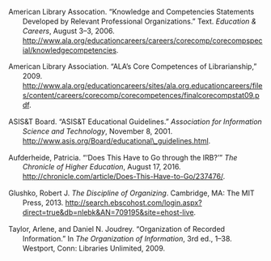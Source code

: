 <div class="csl-bib-body"
style="line-height: 1.35; padding-left: 2em; text-indent:-2em;">

<div class="csl-entry">

American Library Assocation. “Knowledge and Competencies Statements
Developed by Relevant Professional Organizations.” Text. *Education &
Careers*, August 3–3, 2006.
http://www.ala.org/educationcareers/careers/corecomp/corecompspecial/knowledgecompetencies.

</div>

<div class="csl-entry">

American Library Association. “ALA’s Core Competences of Librarianship,”
2009.
http://www.ala.org/educationcareers/sites/ala.org.educationcareers/files/content/careers/corecomp/corecompetences/finalcorecompstat09.pdf.

</div>

<div class="csl-entry">

ASIS&T Board. “ASIS&T Educational Guidelines.” *Association for
Information Science and Technology*, November 8, 2001.
http://www.asis.org/Board/educational\_guidelines.html.

</div>

<div class="csl-entry">

Aufderheide, Patricia. “‘Does This Have to Go through the IRB?’” *The
Chronicle of Higher Education*, August 17, 2016.
http://chronicle.com/article/Does-This-Have-to-Go/237476/.

</div>

<div class="csl-entry">

Glushko, Robert J. *The Discipline of Organizing*. Cambridge, MA: The
MIT Press, 2013.
http://search.ebscohost.com/login.aspx?direct=true&db=nlebk&AN=709195&site=ehost-live.

</div>

<div class="csl-entry">

Taylor, Arlene, and Daniel N. Joudrey. “Organization of Recorded
Information.” In *The Organization of Information*, 3rd ed., 1–38.
Westport, Conn: Libraries Unlimited, 2009.

</div>

</div>

